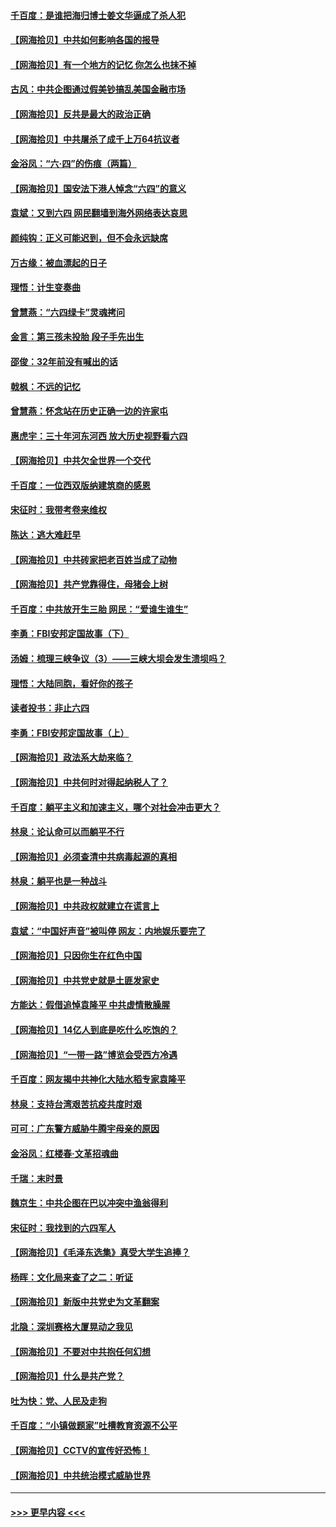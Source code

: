 #### [千百度：是谁把海归博士姜文华逼成了杀人犯](../pages/nsc993/n13015218.md?t=06112305) 
#### [【网海拾贝】中共如何影响各国的报导](../pages/nsc993/n13012599.md?t=06112305) 
#### [【网海拾贝】有一个地方的记忆 你怎么也抹不掉](../pages/nsc993/n13009802.md?t=06112305) 
#### [古风：中共企图通过假美钞搞乱美国金融市场](../pages/nsc993/n13009626.md?t=06112305) 
#### [【网海拾贝】反共是最大的政治正确](../pages/nsc993/n13007051.md?t=06112305) 
#### [【网海拾贝】中共屠杀了成千上万64抗议者](../pages/nsc993/n13002713.md?t=06112305) 
#### [金浴凤：“六·四”的伤痕（两篇）](../pages/nsc993/n13001719.md?t=06112305) 
#### [【网海拾贝】国安法下港人悼念“六四”的意义](../pages/nsc993/n13001039.md?t=06112305) 
#### [袁斌：又到六四 网民翻墙到海外网络表达哀思](../pages/nsc993/n13000995.md?t=06112305) 
#### [颜纯钩：正义可能迟到，但不会永远缺席](../pages/nsc993/n13000920.md?t=06112305) 
#### [万古缘：被血漂起的日子](../pages/nsc993/n13000914.md?t=06112305) 
#### [理悟：计生变奏曲](../pages/nsc993/n13000414.md?t=06112305) 
#### [曾慧燕：“六四绿卡”灵魂拷问](../pages/nsc993/n13000277.md?t=06112305) 
#### [金言：第三孩未投胎 段子手先出生](../pages/nsc993/n13000215.md?t=06112305) 
#### [邵俊：32年前没有喊出的话](../pages/nsc993/n13000181.md?t=06112305) 
#### [戟枫：不远的记忆](../pages/nsc993/n13000121.md?t=06112305) 
#### [曾慧燕：怀念站在历史正确一边的许家屯](../pages/nsc993/n13000073.md?t=06112305) 
#### [惠虎宇：三十年河东河西 放大历史视野看六四](../pages/nsc993/n13000018.md?t=06112305) 
#### [【网海拾贝】中共欠全世界一个交代](../pages/nsc993/n12998706.md?t=06112305) 
#### [千百度：一位西双版纳建筑商的感恩](../pages/nsc993/n12998487.md?t=06112305) 
#### [宋征时：我带考卷来维权](../pages/nsc993/n12994088.md?t=06112305) 
#### [陈达：逃大难赶早](../pages/nsc993/n12993569.md?t=06112305) 
#### [【网海拾贝】中共砖家把老百姓当成了动物](../pages/nsc993/n12993483.md?t=06112305) 
#### [【网海拾贝】共产党靠得住，母猪会上树](../pages/nsc993/n12990730.md?t=06112305) 
#### [千百度：中共放开生三胎 网民：“爱谁生谁生”](../pages/nsc993/n12990644.md?t=06112305) 
#### [李勇：FBI安邦定国故事（下）](../pages/nsc993/n12987854.md?t=06112305) 
#### [汤姆：梳理三峡争议（3）——三峡大坝会发生溃坝吗？](../pages/nsc993/n12989806.md?t=06112305) 
#### [理悟：大陆同胞，看好你的孩子](../pages/nsc993/n12989778.md?t=06112305) 
#### [读者投书：非止六四](../pages/nsc993/n12989673.md?t=06112305) 
#### [李勇：FBI安邦定国故事（上）](../pages/nsc993/n12987749.md?t=06112305) 
#### [【网海拾贝】政法系大劫来临？](../pages/nsc993/n12987596.md?t=06112305) 
#### [【网海拾贝】中共何时对得起纳税人了？](../pages/nsc993/n12985578.md?t=06112305) 
#### [千百度：躺平主义和加速主义，哪个对社会冲击更大？](../pages/nsc993/n12985512.md?t=06112305) 
#### [林泉：论认命可以而躺平不行](../pages/nsc993/n12985505.md?t=06112305) 
#### [【网海拾贝】必须查清中共病毒起源的真相](../pages/nsc993/n12984276.md?t=06112305) 
#### [林泉：躺平也是一种战斗](../pages/nsc993/n12984194.md?t=06112305) 
#### [【网海拾贝】中共政权就建立在谎言上](../pages/nsc993/n12981880.md?t=06112305) 
#### [袁斌：“中国好声音”被叫停 网友：内地娱乐要完了](../pages/nsc993/n12981826.md?t=06112305) 
#### [【网海拾贝】只因你生在红色中国](../pages/nsc993/n12979096.md?t=06112305) 
#### [【网海拾贝】中共党史就是土匪发家史](../pages/nsc993/n12976478.md?t=06112305) 
#### [方能达：假借追悼袁隆平 中共虚情散臊腥](../pages/nsc993/n12976396.md?t=06112305) 
#### [【网海拾贝】14亿人到底是吃什么吃饱的？](../pages/nsc993/n12974125.md?t=06112305) 
#### [【网海拾贝】“一带一路”博览会受西方冷遇](../pages/nsc993/n12971787.md?t=06112305) 
#### [千百度：网友揭中共神化大陆水稻专家袁隆平](../pages/nsc993/n12971733.md?t=06112305) 
#### [林泉：支持台湾艰苦抗疫共度时艰](../pages/nsc993/n12971350.md?t=06112305) 
#### [可可：广东警方威胁牛腾宇母亲的原因](../pages/nsc993/n12971100.md?t=06112305) 
#### [金浴凤：红楼春·文革招魂曲](../pages/nsc993/n12970354.md?t=06112305) 
#### [千瑞：末时景](../pages/nsc993/n12970337.md?t=06112305) 
#### [魏京生：中共企图在巴以冲突中渔翁得利](../pages/nsc993/n12970286.md?t=06112305) 
#### [宋征时：我找到的六四军人](../pages/nsc993/n12970213.md?t=06112305) 
#### [【网海拾贝】《毛泽东选集》真受大学生追捧？](../pages/nsc993/n12968779.md?t=06112305) 
#### [杨晖：文化局来查了之二：听证](../pages/nsc993/n12966528.md?t=06112305) 
#### [【网海拾贝】新版中共党史为文革翻案](../pages/nsc993/n12967526.md?t=06112305) 
#### [北隐：深圳赛格大厦晃动之我见](../pages/nsc993/n12967393.md?t=06112305) 
#### [【网海拾贝】不要对中共抱任何幻想](../pages/nsc993/n12965222.md?t=06112305) 
#### [【网海拾贝】什么是共产党？](../pages/nsc993/n12962781.md?t=06112305) 
#### [吐为快：党、人民及走狗](../pages/nsc993/n12962747.md?t=06112305) 
#### [千百度：“小镇做题家”吐槽教育资源不公平](../pages/nsc993/n12962705.md?t=06112305) 
#### [【网海拾贝】CCTV的宣传好恐怖！](../pages/nsc993/n12959984.md?t=06112305) 
#### [【网海拾贝】中共统治模式威胁世界](../pages/nsc993/n12957622.md?t=06112305) 

----
#### [ >>> 更早内容 <<< ](../indexes/nsc993-earlier.md)

